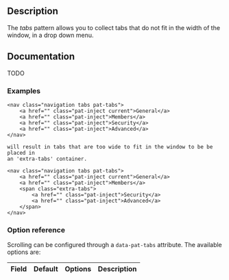 ## Description

The *tabs* pattern allows you to collect tabs that do not fit in the width of the window, in a drop down menu.

## Documentation

TODO

### Examples

    <nav class="navigation tabs pat-tabs">
        <a href="" class="pat-inject current">General</a>
        <a href="" class="pat-inject">Members</a>
        <a href="" class="pat-inject">Security</a>
        <a href="" class="pat-inject">Advanced</a>
    </nav>

    will result in tabs that are too wide to fit in the window to be be placed in 
    an 'extra-tabs' container.
    
    <nav class="navigation tabs pat-tabs">
        <a href="" class="pat-inject current">General</a>
        <a href="" class="pat-inject">Members</a>
        <span class="extra-tabs">
            <a href="" class="pat-inject">Security</a>
            <a href="" class="pat-inject">Advanced</a>
        </span>
    </nav>

### Option reference

Scrolling can be configured through a `data-pat-tabs` attribute.
The available options are:

| Field | Default | Options | Description |
| ----- | ------- | ----------- | ----------- |
